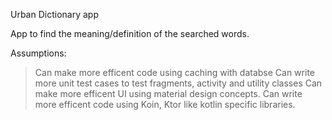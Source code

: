 Urban Dictionary app

App to find the meaning/definition of the searched words.

Assumptions:
> Can make more efficent code using caching with databse
> Can write more unit test cases to test fragments, activity and utility classes
> Can make more efficent UI using material design concepts.
> Can write more efficent code using Koin, Ktor like kotlin specific libraries.
